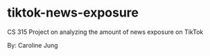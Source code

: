 # tiktok-news-exposure
CS 315 Project on analyzing the amount of news exposure on TikTok

By: Caroline Jung
